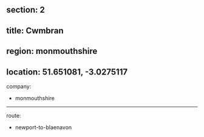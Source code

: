 section: 2
----
title: Cwmbran
----
region: monmouthshire
----
location: 51.651081, -3.0275117
----
company:
- monmouthshire
----
route:
- newport-to-blaenavon
